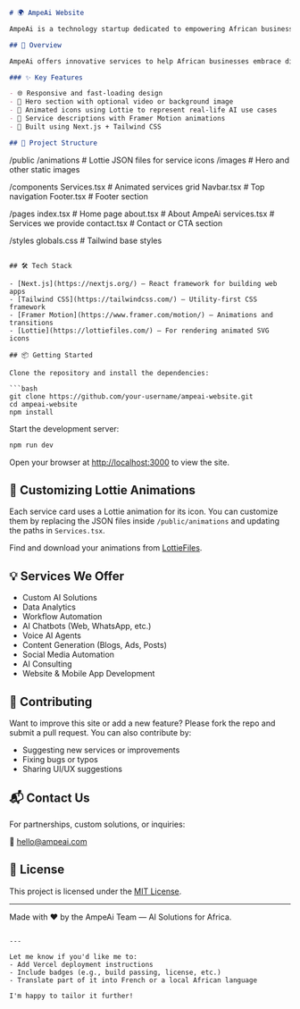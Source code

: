 
```markdown
# 🌍 AmpeAi Website

AmpeAi is a technology startup dedicated to empowering African businesses through tailored AI-powered solutions. This is the official website for AmpeAi, built using modern web technologies like **Next.js**, **Tailwind CSS**, **Framer Motion**, and **Lottie animations**.

## 🚀 Overview

AmpeAi offers innovative services to help African businesses embrace digital transformation. Our website showcases our services, mission, and a clear call to action for businesses looking to integrate AI into their workflows.

### ✨ Key Features

- 🌐 Responsive and fast-loading design
- 🎥 Hero section with optional video or background image
- 🧠 Animated icons using Lottie to represent real-life AI use cases
- 💼 Service descriptions with Framer Motion animations
- 📱 Built using Next.js + Tailwind CSS

## 📁 Project Structure

```

/public
/animations       # Lottie JSON files for service icons
/images           # Hero and other static images

/components
Services.tsx      # Animated services grid
Navbar.tsx        # Top navigation
Footer.tsx        # Footer section

/pages
index.tsx         # Home page
about.tsx         # About AmpeAi
services.tsx      # Services we provide
contact.tsx       # Contact or CTA section

/styles
globals.css       # Tailwind base styles

````

## 🛠️ Tech Stack

- [Next.js](https://nextjs.org/) – React framework for building web apps
- [Tailwind CSS](https://tailwindcss.com/) – Utility-first CSS framework
- [Framer Motion](https://www.framer.com/motion/) – Animations and transitions
- [Lottie](https://lottiefiles.com/) – For rendering animated SVG icons

## 📦 Getting Started

Clone the repository and install the dependencies:

```bash
git clone https://github.com/your-username/ampeai-website.git
cd ampeai-website
npm install
````

Start the development server:

```bash
npm run dev
```

Open your browser at [http://localhost:3000](http://localhost:3000) to view the site.

## 🧩 Customizing Lottie Animations

Each service card uses a Lottie animation for its icon. You can customize them by replacing the JSON files inside `/public/animations` and updating the paths in `Services.tsx`.

Find and download your animations from [LottieFiles](https://lottiefiles.com/).

## 💡 Services We Offer

* Custom AI Solutions
* Data Analytics
* Workflow Automation
* AI Chatbots (Web, WhatsApp, etc.)
* Voice AI Agents
* Content Generation (Blogs, Ads, Posts)
* Social Media Automation
* AI Consulting
* Website & Mobile App Development

## 🤝 Contributing

Want to improve this site or add a new feature? Please fork the repo and submit a pull request. You can also contribute by:

* Suggesting new services or improvements
* Fixing bugs or typos
* Sharing UI/UX suggestions

## 📬 Contact Us

For partnerships, custom solutions, or inquiries:

📧 [hello@ampeai.com](mailto:hello@ampeai.com)

## 📝 License

This project is licensed under the [MIT License](LICENSE).

---

Made with ❤️ by the AmpeAi Team — AI Solutions for Africa.

```

---

Let me know if you'd like me to:
- Add Vercel deployment instructions
- Include badges (e.g., build passing, license, etc.)
- Translate part of it into French or a local African language

I'm happy to tailor it further!
```
